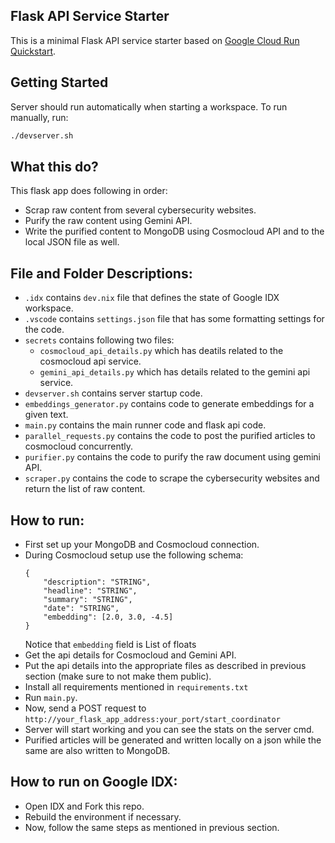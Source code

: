 ## Flask API Service Starter

This is a minimal Flask API service starter based on [Google Cloud Run Quickstart](https://cloud.google.com/run/docs/quickstarts/build-and-deploy/deploy-python-service).

## Getting Started

Server should run automatically when starting a workspace. To run manually, run:
```sh
./devserver.sh
```

## What this do?
This flask app does following in order:
- Scrap raw content from several cybersecurity websites.
- Purify the raw content using Gemini API.
- Write the purified content to MongoDB using Cosmocloud API and to the local JSON file as well.

## File and Folder Descriptions:
- `.idx` contains `dev.nix` file that defines the state of Google IDX workspace.
- `.vscode` contains `settings.json` file that has some formatting settings for the code.
- `secrets` contains following two files:
  - `cosmocloud_api_details.py` which has deatils related to the cosmocloud api service.
  - `gemini_api_details.py` which has details related to the gemini api service.
- `devserver.sh` contains server startup code.
- `embeddings_generator.py` contains code to generate embeddings for a given text.
- `main.py` contains the main runner code and flask api code.
- `parallel_requests.py` contains the code to post the purified articles to cosmocloud concurrently.
- `purifier.py` contains the code to purify the raw document using gemini API.
- `scraper.py` contains the code to scrape the cybersecurity websites and return the list of raw content.

## How to run:
- First set up your MongoDB and Cosmocloud connection.
- During Cosmocloud setup use the following schema:
  ```
  {
	  "description": "STRING",
	  "headline": "STRING",
	  "summary": "STRING",
	  "date": "STRING",
	  "embedding": [2.0, 3.0, -4.5]
  }
  ```
  Notice that `embedding` field is List of floats
- Get the api details for Cosmocloud and Gemini API.
- Put the api details into the appropriate files as described in previous section (make sure to not make them public).
- Install all requirements mentioned in `requirements.txt`
- Run `main.py`.
- Now, send a POST request to `http://your_flask_app_address:your_port/start_coordinator`
- Server will start working and you can see the stats on the server cmd.
- Purified articles will be generated and written locally on a json while the same are also written to MongoDB.

## How to run on Google IDX:
- Open IDX and Fork this repo.
- Rebuild the environment if necessary.
- Now, follow the same steps as mentioned in previous section. 
